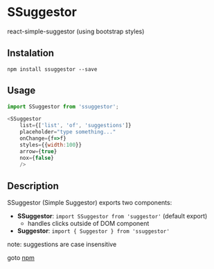 # SSuggestor

react-simple-suggestor (using bootstrap styles)

## Instalation
`npm install ssuggestor --save`

## Usage 

```javascript
import SSuggestor from 'ssuggestor';

<SSuggestor 
	list={['list', 'of', 'suggestions']}
	placeholder="type something..."
	onChange={f=>f}
	styles={{width:100}}
	arrow={true}
	nox={false}
	/>
```

## Description

SSuggestor (Simple Suggestor) exports two components:
* __SSuggestor__: `import SSuggestor from 'suggestor'` (default export)
	* handles clicks outside of DOM component
* __Suggestor__: `import { Suggestor } from 'ssuggestor'`

note: suggestions are case insensitive

goto [npm](https://www.npmjs.com/package/ssuggestor "ssuggestor@npm")
